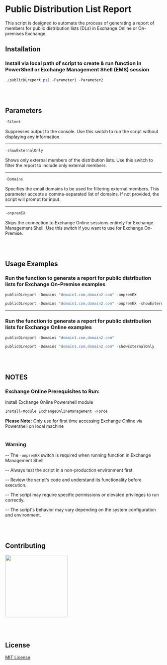 # Public Distribution List Report

This script is designed to automate the process of generating a report of members for public distribution lists (DLs) in Exchange Online or On-premises Exchange.

## Installation

### Install via local path of script to create & run function in PowerShell or Exchange Management Shell (EMS) session
```powershell
./publicDLreport.ps1 -Parameter1 -Parameter2
```

<br></br>
## Parameters 


```powershell
-Silent
```
Suppresses output to the console. Use this switch to run the script without displaying any information.

---

```powershell
-showExternalOnly
```
Shows only external members of the distribution lists. Use this switch to filter the report to include only external members.

---

```powershell
-Domains
```
Specifies the email domains to be used for filtering external members. This parameter accepts a comma-separated list of domains. If not provided, the script will prompt for input.

---

```powershell
-onpremEX
```
Skips the connection to Exchange Online sessions entirely for Exchange Management Shell. Use this switch if you want to use for Exchange On-Premise.

<br></br>
## Usage Examples

### Run the function to generate a report for public distribution lists for Exchange On-Premise examples
```powershell
publicDLreport -Domains "domain1.com,domain2.com" -onpremEX
```
```powershell
publicDLreport -Domains "domain1.com,domain2.com" -onpremEX -showExternalOnly
```

---

### Run the function to generate a report for public distribution lists for Exchange Online examples
```powershell
publicDLreport -Domains "domain1.com,domain2.com"
```
```powershell
publicDLreport -Domains "domain1.com,domain2.com" -showExternalOnly
```

<br></br>
## NOTES

### Exchange Online Prerequisites to Run: 


Install Exchange Online Powershell module
```powershell
Install-Module ExchangeOnlineManagement -Force
```
**Please Note:** Only use for first time accessing Exchange Online via Powershell on local machine
<br></br>

### Warning
-- The  ```-onpremEX``` switch is required when running function in Exchange Management Shell


-- Always test the script in a non-production environment first.


-- Review the script's code and understand its functionality before execution.


-- The script may require specific permissions or elevated privileges to run correctly.


-- The script's behavior may vary depending on the system configuration and environment.

<br></br>
## Contributing

<img src="https://media2.giphy.com/media/v1.Y2lkPTc5MGI3NjExOGlmcmhqeWZkejFnZHV3MnU2MTIxYjczNW9ldTJmdm1leDdsaXR4YyZlcD12MV9pbnRlcm5hbF9naWZfYnlfaWQmY3Q9Zw/vR1dPIYzQmkRzLZk2w/giphy.gif" width="200" height="200" />

<br></br>
## License

[MIT License](https://choosealicense.com/licenses/mit/)
